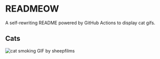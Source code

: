 # READMEOW

A self-rewriting README powered by GitHub Actions to display cat gifs.

## Cats

![cat smoking GIF by sheepfilms](https://media4.giphy.com/media/l0ExdMHUDKteztyfe/200.gif?cid=9acd02da4cojvuc0w6xnpdjc40iafb7gtkbuk6kal1m0p28r&ep=v1_gifs_search&rid=200.gif&ct=g)
